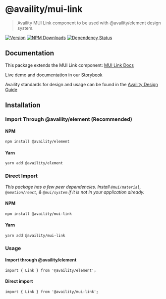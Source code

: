 # @availity/mui-link

> Availity MUI Link component to be used with @availity/element design system.

[![Version](https://img.shields.io/npm/v/@availity/mui-link.svg?style=for-the-badge)](https://www.npmjs.com/package/@availity/mui-link)
[![NPM Downloads](https://img.shields.io/npm/dt/@availity/mui-link.svg?style=for-the-badge)](https://www.npmjs.com/package/@availity/mui-link)
[![Dependency Status](https://img.shields.io/librariesio/release/npm/@availity/mui-link?style=for-the-badge)](https://github.com/Availity/element/blob/main/packages/mui-link/package.json)

## Documentation

This package extends the MUI Link component: [MUI Link Docs](https://mui.com/components/link/)

Live demo and documentation in our [Storybook](https://availity.github.io/element/?path=/docs/components-link-introduction--docs)

Availity standards for design and usage can be found in the [Availity Design Guide](https://zeroheight.com/2e36e50c7)

## Installation

### Import Through @availity/element (Recommended)

#### NPM

```bash
npm install @availity/element
```

#### Yarn

```bash
yarn add @availity/element
```

### Direct Import

_This package has a few peer dependencies. Install `@mui/material`, `@emotion/react`, & `@mui/system` if it is not in your application already._

#### NPM

```bash
npm install @availity/mui-link
```

#### Yarn

```bash
yarn add @availity/mui-link
```

### Usage

#### Import through @availity/element

```tsx
import { Link } from '@availity/element';
```

#### Direct import

```tsx
import { Link } from '@availity/mui-link';
```
